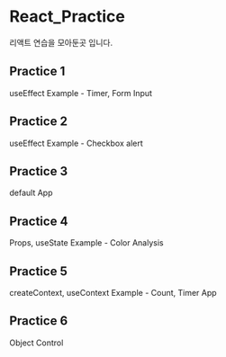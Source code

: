 # React_Practice

리액트 연습을 모아둔곳 입니다.

## Practice 1

useEffect Example - Timer, Form Input

## Practice 2

useEffect Example - Checkbox alert

## Practice 3

default App

## Practice 4

Props, useState Example - Color Analysis

## Practice 5

createContext, useContext Example - Count, Timer App

## Practice 6

Object Control
